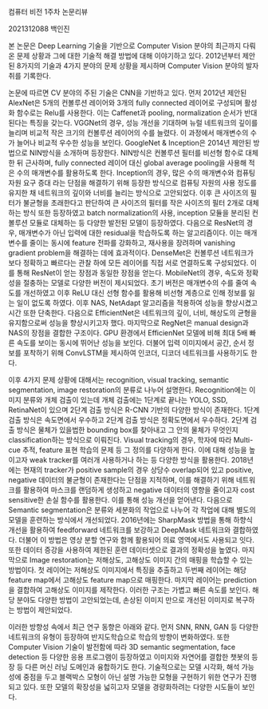 컴퓨터 비전 1주차 논문리뷰

2021312088 백인진

본 논문은 Deep Learning 기술을 기반으로 Computer Vision 분야의 최근까지
다뤄온 문제 상황과 그에 대한 기술적 해결 방법에 대해 이야기하고 있다.
2012년부터 제안된 8가지의 기술과 4가지 분야의 문제 상황을 제시하며
Computer Vision 분야의 발자취를 기록한다.

논문에 따르면 CV 분야의 주된 기술은 CNN을 기반하고 있다. 먼저 2012년
제안된 AlexNet은 5개의 컨볼루션 레이어와 3개의 fully connected 레이어로
구성되며 활성화 함수로는 Relu를 사용한다. 이는 Caffenet과 pooling,
normalization 순서가 반대된다는 특징을 갖는다. VGGNet의 경우, 성능
개선을 기대하며 뉴럴 네트워크의 깊이를 늘리며 비교적 작은 크기의
컨볼루션 레이어의 수를 늘렸다. 이 과정에서 매개변수의 수가 늘어나 비교적
우수한 성능을 보인다. GoogleNet & Inception은 2014년 제안된 방법으로
NIN방식을 소개하며 등장한다. NIN방식은 컨볼루션 필터를 비선형 함수로
대체한 뒤 근사하며, fully connected 레이어 대신 global average pooling을
사용해 적은 수의 매개변수를 활용하도록 한다. Inception의 경우, 많은 수의
매개변수와 컴퓨팅 자원 요구 증대 라는 단점을 해결하기 위해 등장한
방식으로 컴퓨팅 자원의 사용 정도를 유지한 채 네트워크의 깊이와 너비를
늘리는 방식으로 고안되었다. 이후 큰 사이즈의 필터가 불균형을 초래한다고
판단하여 큰 사이즈의 필터를 작은 사이즈의 필터 2개로 대체하는 방식 또한
등장하였고 batch normalization의 사용, inception 모듈을 분리된 컨볼루션
모듈로 대체하는 등 다양한 발전된 모델이 등장하였다. 다음으로 ResNet의
경우, 매개변수가 아닌 입력에 대한 residual을 학습하도록 하는
알고리즘이다. 이는 매개변수를 줄이는 동시에 feature 전파를 강화하고,
재사용을 장려하며 vanishing gradient problem을 해결하는 데에 효과적이다.
DenseMet은 컨볼루션 네트워크가 보다 정확하고 빠르다는 관찰 하에 모든
레이어를 직접 서로 연결하도록 구성되었다. 이를 통해 ResNet이 얻는 장점과
동일한 장점을 얻는다. MobileNet의 경우, 속도와 정확성을 절충하는 모델로
다양한 버전이 제시되었다. 초기 버전은 매개변수의 수를 줄여 속도를
개선하였고 이후 ReLU 대신 선형 함수를 활용해 비선형 계층으로 인해 정보를
잃는 일이 없도록 하였다. 이후 NAS, NetAdapt 알고리즘을 적용하여 성능을
향상시켰고 시간 또한 단축한다. 다음으로 EfficientNet은 네트워크의 깊이,
너비, 해상도의 균형을 유지함으로써 성능을 향상시키고자 했다. 마지막으로
RegNet은 manual design과 NAS의 장점을 결합한 구조이다. GPU 환경에서
EfficienNet 모델에 비해 최대 5배 빠른 속도를 보이는 동시에 뛰어난 성능을
보인다. 더불어 입력 이미지에서 공간, 순서 정보를 포착하기 위해
ConvLSTM을 제시하여 인코더, 디코더 네트워크를 사용하기도 한다.

이후 4가지 문제 상황에 대해서는 recognition, visual tracking, semantic
segmentation, image restoration의 분류로 나누어 설명한다.
Recognition에는 이미지 분류와 개체 검출이 있는데 개체 검출에는 1단계로
끝나는 YOLO, SSD, RetinaNet이 있으며 2단계 검출 방식은 R-CNN 기반의
다양한 방식이 존재한다. 1단계 검출 방식은 속도면에서 우수하고 2단계 검출
방식은 정확도면에서 우수하다. 2단계 검출 방식은 물체가 있을법한 bounding
box를 찾아내고 그 안의 물체가 무엇인지 classification하는 방식으로
이뤄진다. Visual tracking의 경우, 학자에 따라 Multi-cue 추적, feature
표현 학습의 문제 등 그 정의를 다양하게 한다. 이에 대해 성능을 높이고자
weak tracker를 여러개 사용하거나 하는 등 다양한 방식을 활용한다.
2018년에는 현재의 tracker가 positive sample의 경우 상당수 overlap되어
있고 positive, negative 데이터의 불균형이 존재한다는 단점을 지적하며,
이를 해결하기 위해 네트워크를 활용하여 마스크를 랜덤하게 생성하고
negative 데이터의 영향을 줄이고자 cost sensitive한 손실 함수를 활용한다.
이를 통해 성능 개선을 얻어낸다. 다음으로 Semantic segmentation은 분류와
세분화의 작업으로 나누어 각 작업에 대해 별도의 모델을 훈련하는 방식에서
개선되었다. 2016년에는 SharpMask 방법을 통해 하향식 개선을 활용하여
feedforward 네트워크를 보강하고 DeepMask 네트워크와 결합하였다. 더불어
이 방법은 영상 분할 연구와 함께 활용되어 의료 영역에서도 사용되고 잇다.
또한 데이터 증강을 사용하여 제한된 훈련 데이터셋으로 결과의 정확성을
높였다. 마지막으로 Image restoration는 저해상도, 고해상도 이미지 간의
매핑을 학습할 수 있는 방법이다. 첫 레이어는 저해상도 이미지에서 특징을
추출하고 두번째 레이어는 해당 feature map에서 고해상도 feature map으로
매핑한다. 마지막 레이어는 prediction을 결합하여 고해상도 이미지를
제작한다. 이러한 구조는 가볍고 빠른 속도를 보인다. 해당 분야도 다양한
방법이 고안되었는데, 손상된 이미지 만으로 개선된 이미지로 복구하는
방법이 제안되었다.

이러한 방향성 속에서 최근 연구 동향은 아래와 같다. 먼저 SNN, RNN, GAN 등
다양한 네트워크의 유형이 등장하여 반지도학습으로 학습의 방향이
변화하였다. 또한 Computer Vision 기술이 발전함에 따라 3D semantic
segmentation, face detection 등 다양한 응용 프로그램이 등장하였고
이미지와 자연어를 결합한 챗봇의 등장 등 다른 머신 러닝 도메인과
융합하기도 한다. 기술적으로는 모델 시각화, 해석 가능성에 중점을 두고
블랙박스 모형이 아닌 설명 가능한 모형을 구현하기 위한 연구가 진행되고
있다. 또한 모델의 확장성을 넓히고자 모델을 경량화하려는 다양한 시도들이
보인다.
